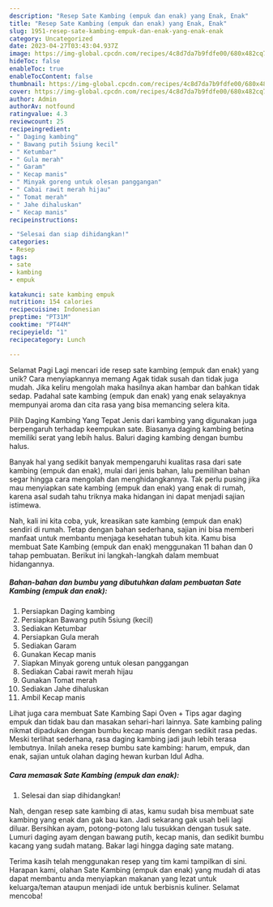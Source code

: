 ```yaml
---
description: "Resep Sate Kambing (empuk dan enak) yang Enak, Enak"
title: "Resep Sate Kambing (empuk dan enak) yang Enak, Enak"
slug: 1951-resep-sate-kambing-empuk-dan-enak-yang-enak-enak
category: Uncategorized
date: 2023-04-27T03:43:04.937Z
image: https://img-global.cpcdn.com/recipes/4c8d7da7b9fdfe00/680x482cq70/sate-kambing-empuk-dan-enak-foto-resep-utama.jpg
hideToc: false
enableToc: true
enableTocContent: false
thumbnail: https://img-global.cpcdn.com/recipes/4c8d7da7b9fdfe00/680x482cq70/sate-kambing-empuk-dan-enak-foto-resep-utama.jpg
cover: https://img-global.cpcdn.com/recipes/4c8d7da7b9fdfe00/680x482cq70/sate-kambing-empuk-dan-enak-foto-resep-utama.jpg
author: Admin
authorAv: notfound
ratingvalue: 4.3
reviewcount: 25
recipeingredient:
- " Daging kambing"
- " Bawang putih 5siung kecil"
- " Ketumbar"
- " Gula merah"
- " Garam"
- " Kecap manis"
- " Minyak goreng untuk olesan panggangan"
- " Cabai rawit merah hijau"
- " Tomat merah"
- " Jahe dihaluskan"
- " Kecap manis"
recipeinstructions:

- "Selesai dan siap dihidangkan!"
categories:
- Resep
tags:
- sate
- kambing
- empuk

katakunci: sate kambing empuk 
nutrition: 154 calories
recipecuisine: Indonesian
preptime: "PT31M"
cooktime: "PT44M"
recipeyield: "1"
recipecategory: Lunch

---
```



Selamat Pagi Lagi mencari ide resep sate kambing (empuk dan enak) yang unik? Cara menyiapkannya memang Agak tidak susah dan tidak juga mudah. Jika keliru mengolah maka hasilnya akan hambar dan bahkan tidak sedap. Padahal sate kambing (empuk dan enak) yang enak selayaknya mempunyai aroma dan cita rasa yang bisa memancing selera kita.


Pilih Daging Kambing Yang Tepat Jenis dari kambing yang digunakan juga berpengaruh terhadap keempukan sate. Biasanya daging kambing betina memiliki serat yang lebih halus. Baluri daging kambing dengan bumbu halus.

Banyak hal yang sedikit banyak mempengaruhi kualitas rasa dari sate kambing (empuk dan enak), mulai dari jenis bahan, lalu pemilihan bahan segar hingga cara mengolah dan menghidangkannya. Tak perlu pusing jika mau menyiapkan sate kambing (empuk dan enak) yang enak di rumah, karena asal sudah tahu triknya maka hidangan ini dapat menjadi sajian istimewa.


Nah, kali ini kita coba, yuk, kreasikan sate kambing (empuk dan enak) sendiri di rumah. Tetap dengan bahan sederhana, sajian ini bisa memberi manfaat untuk membantu menjaga kesehatan tubuh kita. Kamu bisa membuat Sate Kambing (empuk dan enak) menggunakan 11 bahan dan 0 tahap pembuatan. Berikut ini langkah-langkah dalam membuat hidangannya.

<!--inarticleads1-->

##### Bahan-bahan dan bumbu yang dibutuhkan dalam pembuatan Sate Kambing (empuk dan enak):

1. Persiapkan  Daging kambing
1. Persiapkan  Bawang putih 5siung (kecil)
1. Sediakan  Ketumbar
1. Persiapkan  Gula merah
1. Sediakan  Garam
1. Gunakan  Kecap manis
1. Siapkan  Minyak goreng untuk olesan panggangan
1. Sediakan  Cabai rawit merah hijau
1. Gunakan  Tomat merah
1. Sediakan  Jahe dihaluskan
1. Ambil  Kecap manis


Lihat juga cara membuat Sate Kambing Sapi Oven + Tips agar daging empuk dan tidak bau dan masakan sehari-hari lainnya. Sate kambing paling nikmat dipadukan dengan bumbu kecap manis dengan sedikit rasa pedas. Meski terlihat sederhana, rasa daging kambing jadi jauh lebih terasa lembutnya. Inilah aneka resep bumbu sate kambing: harum, empuk, dan enak, sajian untuk olahan daging hewan kurban Idul Adha. 

<!--inarticleads2-->

##### Cara memasak Sate Kambing (empuk dan enak):


1. Selesai dan siap dihidangkan!

Nah, dengan resep sate kambing di atas, kamu sudah bisa membuat sate kambing yang enak dan gak bau kan. Jadi sekarang gak usah beli lagi diluar. Bersihkan ayam, potong-potong lalu tusukkan dengan tusuk sate. Lumuri daging ayam dengan bawang putih, kecap manis, dan sedikit bumbu kacang yang sudah matang. Bakar lagi hingga daging sate matang. 

Terima kasih telah menggunakan resep yang tim kami tampilkan di sini. Harapan kami, olahan Sate Kambing (empuk dan enak) yang mudah di atas dapat membantu anda menyiapkan makanan yang lezat untuk keluarga/teman ataupun menjadi ide untuk berbisnis kuliner. Selamat mencoba!
